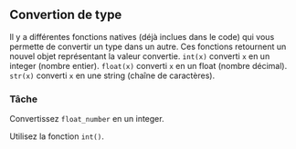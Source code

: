 ## Convertion de type

Il y a différentes fonctions natives (déjà inclues dans le code) qui vous permette de convertir un type dans un autre.
Ces fonctions retournent un nouvel objet représentant la valeur convertie.
`int(x)` converti `x` en un integer (nombre entier). `float(x)` converti `x` en un float (nombre décimal).
`str(x)` converti `x` en une string (chaîne de caractères).

### Tâche
Convertissez `float_number` en un integer.

<div class="hint">Utilisez la fonction <code>int()</code>.</div>
